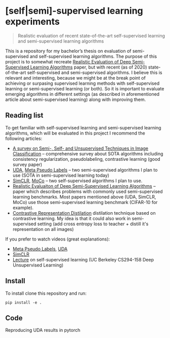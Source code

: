 # [self|semi]-supervised learning experiments
> Realistic evaluation of recent state-of-the-art self-supervised learning and semi-supervised learning algorithms


This is a repository for my bachelor’s thesis on evaluation of semi-supervised and self-supervised learning algorithms. The purpose of this project is to somewhat recreate [Realistic Evaluation of Deep Semi-Supervised Learning Algorithms](https://arxiv.org/pdf/1804.09170) paper, but with recent (as of 2020) state-of-the-art self-supervised and semi-supervised algorithms. I believe this is relevant and interesting, because we might be at the break point of achieving or surpasing supervised learning methods with self-supervised learning or semi-supervised learning (or both). So it is important to evaluate emerging algorithms in different settings (as described in aforementioned article about semi-supervised learning) along with improving them.

## Reading list

To get familiar with self-supervised learning and semi-supervised learning algorithms, which will be evaluated in this project I recommend the following articles:

- [A survey on Semi-, Self- and Unsupervised Techniques in Image Classification](https://arxiv.org/abs/2002.08721) – comprehensive survey about SOTA algorithms including consistency regularization, pseudolabeling, contrastive learning (good survey paper)
- [UDA](https://arxiv.org/abs/1904.12848v4), [Meta Pseudo Labels](https://arxiv.org/abs/2003.10580) – two semi-supervised algorithms I plan to use (SOTA in semi-supervised learning today)
- [SimCLR](https://arxiv.org/abs/2002.05709), [MoCo](https://arxiv.org/abs/1911.05722) – two self-supervised algorithms I plan to use.
- [Realistic Evaluaiton of Deep Semi-Supervised Learning Algorithms](https://arxiv.org/abs/1804.09170) – paper which describes problems with commonly used semi-supervised learning benchmarks. Most papers mentioned above (UDA, SimCLR, MoCo) use those semi-supervised learning benchmark (CIFAR-10 for example).
- [Contrastive Representation Distilation](https://arxiv.org/abs/1910.10699) distilation technique based on contrastive learning. My idea is that it could also work in semi-supervised setting (add cross entropy loss to teacher + distill it's representation on all images)

If you prefer to watch videos (great explanations):

- [Meta Pseudo Labels](https://www.youtube.com/watch?v=yhItocvAaq0), [UDA](https://www.youtube.com/watch?v=-u8Mi57BDIY)
- [SimCLR](https://www.youtube.com/watch?v=APki8LmdJwY)
- [Lecture](https://www.youtube.com/watch?v=dMUes74-nYY) on self-supervised learning (UC Berkeley CS294-158 Deep Unsupervised Learning)



## Install

To install clone this repository and run:

`pip install -e .`

## Code

Reproducing UDA results in pytorch
